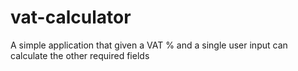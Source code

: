 # vat-calculator
A simple application that given a VAT % and a single user input can calculate the other required fields
